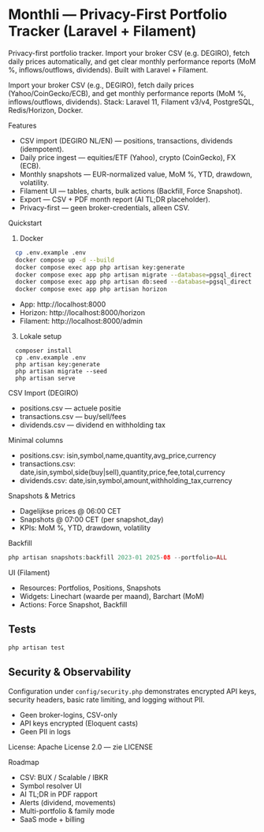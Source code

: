 # Monthli — Privacy-First Portfolio Tracker (Laravel + Filament)

Privacy-first portfolio tracker. Import your broker CSV (e.g. DEGIRO), fetch daily prices automatically, and get clear monthly performance reports (MoM %, inflows/outflows, dividends). Built with Laravel + Filament.

Import your broker CSV (e.g., DEGIRO), fetch daily prices (Yahoo/CoinGecko/ECB), and get monthly performance reports (MoM %, inflows/outflows, dividends).
Stack: Laravel 11, Filament v3/v4, PostgreSQL, Redis/Horizon, Docker.

Features
- CSV import (DEGIRO NL/EN) — positions, transactions, dividends (idempotent).
- Daily price ingest — equities/ETF (Yahoo), crypto (CoinGecko), FX (ECB).
- Monthly snapshots — EUR-normalized value, MoM %, YTD, drawdown, volatility.
- Filament UI — tables, charts, bulk actions (Backfill, Force Snapshot).
- Export — CSV + PDF month report (AI TL;DR placeholder).
- Privacy-first — geen broker-credentials, alleen CSV.

Quickstart
1) Docker
 ````bash
   cp .env.example .env
   docker compose up -d --build
   docker compose exec app php artisan key:generate
   docker compose exec app php artisan migrate --database=pgsql_direct
   docker compose exec app php artisan db:seed --database=pgsql_direct
   docker compose exec app php artisan horizon
````

   - App: http://localhost:8000
   - Horizon: http://localhost:8000/horizon
   - Filament: http://localhost:8000/admin
  
3) Lokale setup
 ````bask
   composer install
   cp .env.example .env
   php artisan key:generate
   php artisan migrate --seed
   php artisan serve
  ````
CSV Import (DEGIRO)
- positions.csv — actuele positie
- transactions.csv — buy/sell/fees
- dividends.csv — dividend en withholding tax

Minimal columns
- positions.csv: isin,symbol,name,quantity,avg_price,currency
- transactions.csv: date,isin,symbol,side(buy|sell),quantity,price,fee,total,currency
- dividends.csv: date,isin,symbol,amount,withholding_tax,currency

Snapshots & Metrics
- Dagelijkse prices @ 06:00 CET
- Snapshots @ 07:00 CET (per snapshot_day)
- KPIs: MoM %, YTD, drawdown, volatility

Backfill
````php
php artisan snapshots:backfill 2023-01 2025-08 --portfolio=ALL
````

UI (Filament)
- Resources: Portfolios, Positions, Snapshots
- Widgets: Linechart (waarde per maand), Barchart (MoM)
- Actions: Force Snapshot, Backfill

## Tests
````php
php artisan test
````

## Security & Observability

Configuration under `config/security.php` demonstrates encrypted API keys, security headers, basic rate limiting, and logging without PII.
- Geen broker-logins, CSV-only
- API keys encrypted (Eloquent casts)
- Geen PII in logs

License:  Apache License 2.0 — zie LICENSE

Roadmap
- CSV: BUX / Scalable / IBKR
- Symbol resolver UI
- AI TL;DR in PDF rapport
- Alerts (dividend, movements)
- Multi-portfolio & family mode
- SaaS mode + billing
